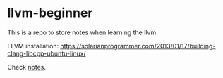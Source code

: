# llvm-beginner

This is a repo to store notes when learning the llvm.

LLVM installation: https://solarianprogrammer.com/2013/01/17/building-clang-libcpp-ubuntu-linux/

Check [notes](https://github.com/mintancy/llvm-beginner/blob/main/notes.md).